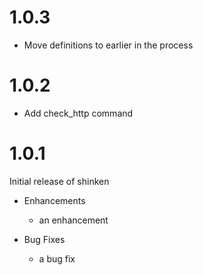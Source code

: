 # 1.0.3

* Move definitions to earlier in the process

# 1.0.2

* Add check_http command

# 1.0.1

Initial release of shinken

* Enhancements
  * an enhancement

* Bug Fixes
  * a bug fix
